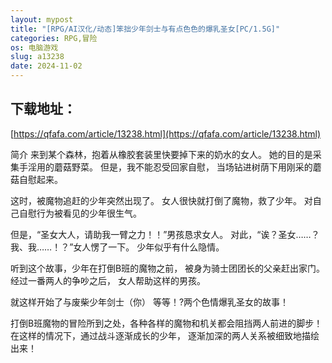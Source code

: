 ```yaml
---
layout: mypost
title: "[RPG/AI汉化/动态]笨拙少年剑士与有点色色的爆乳圣女[PC/1.5G]"
categories: RPG,冒险
os: 电脑游戏
slug: a13238
date: 2024-11-02
---
```


## 下载地址：

[https://qfafa.com/article/13238.html](https://qfafa.com/article/13238.html)

简介
来到某个森林，抱着从橡胶套装里快要掉下来的奶水的女人。
她的目的是采集手淫用的蘑菇野菜。
但是，我不能忍受回家自慰，
当场钻进树荫下用刚采的蘑菇自慰起来。

这时，被魔物追赶的少年突然出现了。
女人很快就打倒了魔物，救了少年。
对自己自慰行为被看见的少年很生气。

但是，“圣女大人，请助我一臂之力！！”男孩恳求女人。
对此，“诶？圣女……？我、我……！？”女人愣了一下。
少年似乎有什么隐情。

听到这个故事，少年在打倒B班的魔物之前，
被身为骑士团团长的父亲赶出家门。
经过一番两人的争吵之后，
女人帮助这样的男孩。

就这样开始了与废柴少年剑士（你）
等等！?两个色情爆乳圣女的故事！

打倒B班魔物的冒险所到之处，各种各样的魔物和机关都会阻挡两人前进的脚步！
在这样的情况下，通过战斗逐渐成长的少年，
逐渐加深的两人关系被细致地描绘出来！